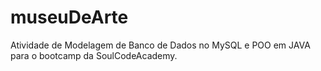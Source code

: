 # museuDeArte
Atividade de Modelagem de Banco de Dados no MySQL e POO em JAVA para o bootcamp da SoulCodeAcademy.
